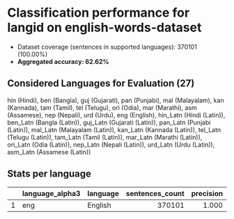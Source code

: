 # Classification performance for langid on english-words-dataset

- Dataset coverage (sentences in supported languages): 370101 (100.00%)
- **Aggregated accuracy: 62.62%**

<h2 id="supported-languages">Considered Languages for Evaluation (27)</h2>

hin (Hindi), ben (Bangla), guj (Gujarati), pan (Punjabi), mal (Malayalam), kan (Kannada), tam (Tamil), tel (Telugu), ori (Odia), mar (Marathi), asm (Assamese), nep (Nepali), urd (Urdu), eng (English), hin_Latn (Hindi (Latin)), ben_Latn (Bangla (Latin)), guj_Latn (Gujarati (Latin)), pan_Latn (Punjabi (Latin)), mal_Latn (Malayalam (Latin)), kan_Latn (Kannada (Latin)), tel_Latn (Telugu (Latin)), tam_Latn (Tamil (Latin)), mar_Latn (Marathi (Latin)), ori_Latn (Odia (Latin)), nep_Latn (Nepali (Latin)), urd_Latn (Urdu (Latin)), asm_Latn (Assamese (Latin))

<h2 id="metrics-per-language">Stats per language</h2>

|    | language_alpha3   | language   |   sentences_count |   precision |   recall |    f1 |     tp |   fp |   tn |     fn |
|---:|:------------------|:-----------|------------------:|------------:|---------:|------:|-------:|-----:|-----:|-------:|
|  1 | eng               | English    |            370101 |       1.000 |    0.626 | 0.770 | 231755 |    0 |    0 | 138346 |